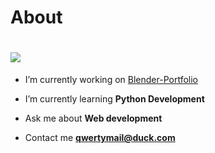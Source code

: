 # About
<h1 alight="center">
<div class="half-half-image-text">
<div class="container" >
<div class="row">
<img src="https://github.com/QwertyIsCoding/QwertyIsCoding/blob/main/Untitled.gif?raw=true">
 </h1>

- I’m currently working on [Blender-Portfolio](https://github.com/QwertyIsCoding/Blender-Portfolio)

- I’m currently learning **Python Development**

- Ask me about **Web development**

- Contact me **qwertymail@duck.com**

